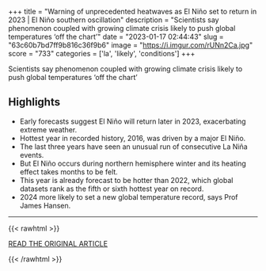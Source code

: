 +++
title = "Warning of unprecedented heatwaves as El Niño set to return in 2023 | El Niño southern oscillation"
description = "Scientists say phenomenon coupled with growing climate crisis likely to push global temperatures ‘off the chart’"
date = "2023-01-17 02:44:43"
slug = "63c60b7bd7ff9b816c36f9b6"
image = "https://i.imgur.com/rUNn2Ca.jpg"
score = "733"
categories = ['la', 'likely', 'conditions']
+++

Scientists say phenomenon coupled with growing climate crisis likely to push global temperatures ‘off the chart’

## Highlights

- Early forecasts suggest El Niño will return later in 2023, exacerbating extreme weather.
- Hottest year in recorded history, 2016, was driven by a major El Niño.
- The last three years have seen an unusual run of consecutive La Niña events.
- But El Niño occurs during northern hemisphere winter and its heating effect takes months to be felt.
- This year is already forecast to be hotter than 2022, which global datasets rank as the fifth or sixth hottest year on record.
- 2024 more likely to set a new global temperature record, says Prof James Hansen.

---

{{< rawhtml >}}
  <p class="article-category">
    <a target="_blank" href="https://www.theguardian.com/environment/2023/jan/16/return-of-el-nino-will-cause-off-the-chart-temperature-rise-climate-crisis?CMP=share_btn_link">READ THE ORIGINAL ARTICLE</a>
  </p>
{{< /rawhtml >}}
